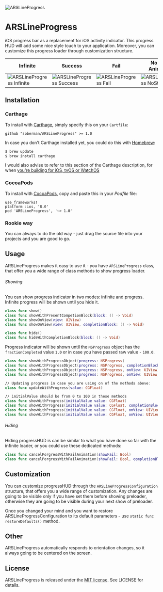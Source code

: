 ![ARSLineProgress](http://git.arsenkin.com/ARSLineProgress/ARSLineProgress@2x.png)

# ARSLineProgress
iOS progress bar as a replacement for iOS activity indicator. This progress HUD will add some nice style touch to your application. Moreover, you can customize this progress loader through customization structure.

|                Infinite               |               Success               |              Fail             |          No State Animation      |
| ------------------------------------- | ----------------------------------- | ----------------------------- | -------------------------------- |
| ![ARSLineProgress Infinite][Infinite] | ![ARSLineProgress Success][Success] | ![ARSLineProgress Fail][Fail] | ![ARSLineProgress NoState][NoState] |

[Infinite]: http://git.arsenkin.com/ARSLineProgress/ARSLineProgress_infinite.gif
[Success]: http://git.arsenkin.com/ARSLineProgress/ARSLineProgress_progress_with_success.gif
[Fail]: http://git.arsenkin.com/ARSLineProgress/ARSLineProgress_progress_with_fail.gif
[NoState]: http://git.arsenkin.com/ARSLineProgress/ARSLineProgress_without_final_animation.gif

## Installation

### Carthage
To install with [Carthage](https://github.com/Carthage/Carthage), simply specify this on your `Cartfile`:

    github "soberman/ARSLineProgress" >= 1.0

In case you don't Carthage installed yet, you could do this with [Homebrew](http://brew.sh/):

``` Bash
$ brew update
$ brew install carthage
```

I would also advise to refer to this section of the Carthage description, for when [you're building for iOS, tvOS or WatchOS](https://github.com/Carthage/Carthage#if-youre-building-for-ios-tvos-or-watchos)

### CocoaPods
To install with [CocoaPods](http://cocoapods.org/), copy and paste this in your *Podfile* file:

    use_frameworks!
    platform :ios, '8.0'
    pod 'ARSLineProgress', '~> 1.0'

### Rookie way
You can always to do the old way - just drag the source file into your projects and you are good to go.

## Usage
ARSLineProgress makes it easy to use it - you have `ARSLineProgress` class, that offer you a wide range of class methods to show progress loader.

###### Showing
You can show progress indicator in two modes: infinite and progress.
Infinite progress will be shown until you hide it.
``` Swift
class func show()
class func showWithPresentCompetionBlock(block: () -> Void)
class func showOnView(view: UIView)
class func showOnView(view: UIView, completionBlock: () -> Void)

class func hide()
class func hideWithCompletionBlock(block: () -> Void)
```

Progress indicator will be shown until the `NSProgress` object has the `fractionCompleted` value `1.0` or in case you have passed raw value - `100.0`.

``` Swift
class func showWithProgressObject(progress: NSProgress)
class func showWithProgressObject(progress: NSProgress, completionBlock: (() -> Void)?)
class func showWithProgressObject(progress: NSProgress, onView: UIView)
class func showWithProgressObject(progress: NSProgress, onView: UIView, completionBlock: (() -> Void)?)

// Updating progress in case you are using on of the methods above:
class func updateWithProgress(value: CGFloat)

// initialValue should be from 0 to 100 in these methods
class func showWithProgress(initialValue value: CGFloat)
class func showWithProgress(initialValue value: CGFloat, completionBlock: (() -> Void)?)
class func showWithProgress(initialValue value: CGFloat, onView: UIView)
class func showWithProgress(initialValue value: CGFloat, onView: UIView, completionBlock: (() -> Void)?)
```

###### Hiding
Hiding progressHUD is can be similar to what you have done so far with the infinite loader, or you could use these dedicated methods:

``` Swift
class func cancelPorgressWithFailAnimation(showFail: Bool)
class func cancelPorgressWithFailAnimation(showFail: Bool, completionBlock: (() -> Void)?)
```

## Customization
You can customize progressHUD through the `ARSLineProgressConfiguration` structure, that offers you a wide range of customization. Any changes are going to be visible only if you have set them before showing preloader, otherwise they are going to be visible during your next show of preloader.

Once you changed your mind and you want to restore ARSLineProgressConfiguration to its default parameters - use `static func restoreDefaults()` method.

## Other
ARSLineProgress automatically responds to orientation changes, so it always going to be centered on the screen.

## License
ARSLineProgress is released under the [MIT license](http://opensource.org/licenses/MIT). See LICENSE for details.
